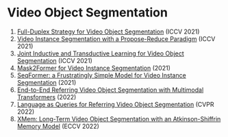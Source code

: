# Video Object Segmentation
1. [Full-Duplex Strategy for Video Object Segmentation](https://arxiv.org/abs/2108.03151) (ICCV 2021)
2. [Video Instance Segmentation with a Propose-Reduce Paradigm](https://arxiv.org/abs/2103.13746) (ICCV 2021)
3. [Joint Inductive and Transductive Learning for Video Object Segmentation](https://arxiv.org/abs/2108.03679) (ICCV 2021)
4. [Mask2Former for Video Instance Segmentation](https://arxiv.org/abs/2112.10764) (2021)
5. [SeqFormer: a Frustratingly Simple Model for Video Instance Segmentation](https://arxiv.org/abs/2112.08275) (2021)
6. [End-to-End Referring Video Object Segmentation with Multimodal Transformers](https://arxiv.org/abs/2111.14821) (2022)
7. [Language as Queries for Referring Video Object Segmentation](https://arxiv.org/abs/2201.00487) (CVPR 2022)
8. [XMem: Long-Term Video Object Segmentation with an Atkinson-Shiffrin Memory Model](https://arxiv.org/abs/2207.07115) (ECCV 2022)
